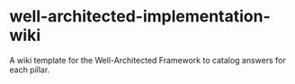 # well-architected-implementation-wiki
A wiki template for the Well-Architected Framework to catalog answers for each pillar.
